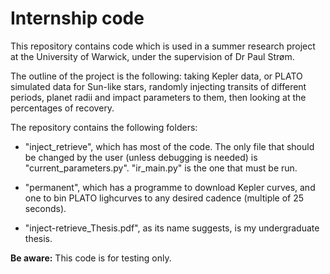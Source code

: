 # Internship code

This repository contains code which is used in a summer research project at the University of Warwick, under the supervision of Dr Paul Strøm.

The outline of the project is the following: taking Kepler data, or PLATO simulated data for Sun-like stars, randomly injecting transits of different periods, planet radii and impact parameters to them, then looking at the percentages of recovery. 

The repository contains the following folders:

- "inject_retrieve", which has most of the code. The only file that should be changed by the user (unless debugging is needed) is "current_parameters.py". "ir_main.py" is the one that must be run.

- "permanent", which has a programme to download Kepler curves, and one to bin PLATO lighcurves to any desired cadence (multiple of 25 seconds).

- "inject-retrieve_Thesis.pdf", as its name suggests, is my undergraduate thesis.


__Be aware:__ This code is for testing only.
